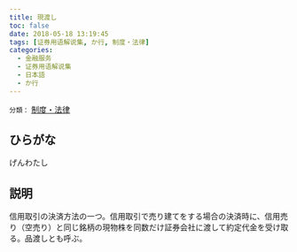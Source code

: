 ```yaml
---
title: 現渡し
toc: false
date: 2018-05-18 13:19:45
tags: [证券用语解说集, か行, 制度・法律]
categories:
  - 金融服务
  - 证券用语解说集
  - 日本語
  - か行
---
```


`分類：` [制度・法律](/tags/制度・法律/)

## ひらがな

げんわたし

## 説明

信用取引の決済方法の一つ。信用取引で売り建てをする場合の決済時に、信用売り（空売り）と同じ銘柄の現物株を同数だけ証券会社に渡して約定代金を受け取る。品渡しとも呼ぶ。
